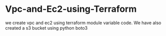 # Vpc-and-Ec2-using-Terraform
we create vpc and ec2 using terraform module variable code. We have also created a s3 bucket using python boto3
